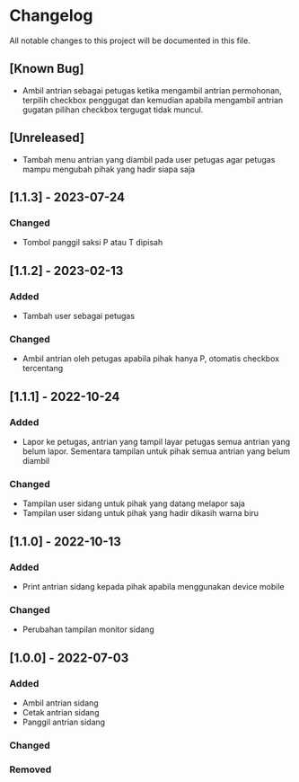 # Changelog
All notable changes to this project will be documented in this file.

## [Known Bug]
- Ambil antrian sebagai petugas ketika mengambil antrian permohonan, terpilih checkbox penggugat dan kemudian apabila mengambil antrian gugatan pilihan checkbox tergugat tidak muncul.

## [Unreleased]
- Tambah menu antrian yang diambil pada user petugas agar petugas mampu mengubah pihak yang hadir siapa saja

## [1.1.3] - 2023-07-24
### Changed
- Tombol panggil saksi P atau T dipisah

## [1.1.2] - 2023-02-13
### Added
- Tambah user sebagai petugas

### Changed
- Ambil antrian oleh petugas apabila pihak hanya P, otomatis checkbox tercentang

## [1.1.1] - 2022-10-24
### Added
- Lapor ke petugas, antrian yang tampil layar petugas semua antrian yang belum lapor. Sementara tampilan untuk pihak semua antrian yang belum diambil

### Changed
- Tampilan user sidang untuk pihak yang datang melapor saja
- Tampilan user sidang untuk pihak yang hadir dikasih warna biru

## [1.1.0] - 2022-10-13
### Added
- Print antrian sidang kepada pihak apabila menggunakan device mobile
### Changed
- Perubahan tampilan monitor sidang

## [1.0.0] - 2022-07-03
### Added
- Ambil antrian sidang
- Cetak antrian sidang
- Panggil antrian sidang
### Changed

### Removed
